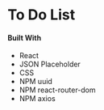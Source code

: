 # To Do List



#### Built With
* React
* JSON Placeholder
* CSS
* NPM uuid
* NPM react-router-dom
* NPM axios
